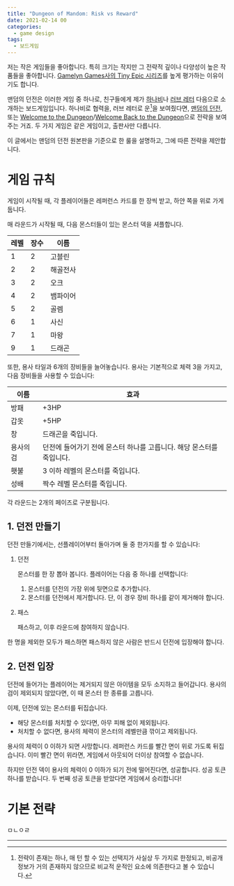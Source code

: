 ```yaml
---
title: "Dungeon of Mandom: Risk vs Reward"
date: 2021-02-14 00
categories:
  - game design
tags:
  - 보드게임
---
```


저는 작은 게임들을 좋아합니다. 특히 크기는 작지만 그 전략적 깊이나 다양성이 높은 작품들을 좋아합니다. [Gamelyn Games사의 Tiny Epic 시리즈](https://www.gamelyngames.com/)를 높게 평가하는 이유이기도 합니다.

맨덤의 던전은 이러한 게임 중 하나로, 친구들에게 제가 [하나비](https://n0n3x1573n7.github.io/study/hanabi-npc-1/)나 [러브 레터](https://n0n3x1573n7.github.io/game%20design/love-letter/) 다음으로 소개하는 보드게임입니다. 하나비로 협력을, 러브 레터로 운[^1]을 보여줬다면, [맨덤의 던전](https://oinkgames.com/en/games/analog/dungeon-of-mandom-eight/), 또는 [Welcome to the Dungeon](https://iellousa.com/products/welcome-to-the-dungeon)/[Welcome Back to the Dungeon](https://iellousa.com/products/welcome-back-to-the-dungeon)으로 전략을 보여주는 거죠. 두 가지 게임은 같은 게임이고, 출판사만 다릅니다.

이 글에서는 맨덤의 던전 원본판을 기준으로 한 룰을 설명하고, 그에 따른 전략을 제안합니다.

# 게임 규칙

게임이 시작될 때, 각 플레이어들은 레퍼런스 카드를 한 장씩 받고, 하얀 쪽을 위로 가게 둡니다.

매 라운드가 시작될 때, 다음 몬스터들이 있는 몬스터 덱을 셔플합니다.

| 레벨 | 장수 | 이름     |
| ---- | ---- | -------- |
| 1    | 2    | 고블린   |
| 2    | 2    | 해골전사 |
| 3    | 2    | 오크     |
| 4    | 2    | 뱀파이어 |
| 5    | 2    | 골렘     |
| 6    | 1    | 사신     |
| 7    | 1    | 마왕     |
| 9    | 1    | 드래곤   |

또한, 용사 타일과 6개의 장비들을 늘어놓습니다. 용사는 기본적으로 체력 3을 가지고, 다음 장비들을 사용할 수 있습니다:

| 이름      | 효과                                                         |
| --------- | ------------------------------------------------------------ |
| 방패      | +3HP                                                         |
| 갑옷      | +5HP                                                         |
| 창        | 드래곤을 죽입니다.                                           |
| 용사의 검 | 던전에 들어가기 전에 몬스터 하나를 고릅니다. 해당 몬스터를 죽입니다. |
| 횃불      | 3 이하 레벨의 몬스터를 죽입니다.                             |
| 성배      | 짝수 레벨 몬스터를 죽입니다.                                 |

각 라운드는 2개의 페이즈로 구분됩니다.

## 1. 던전 만들기

던전 만들기에서는, 선플레이어부터 돌아가며 둘 중 한가지를 할 수 있습니다:

1. 던전

   몬스터를 한 장 뽑아 봅니다. 플레이어는 다음 중 하나를 선택합니다:

   1. 몬스터를 던전의 가장 위에 뒷면으로 추가합니다.
   2. 몬스터를 던전에서 제거합니다. 단, 이 경우 장비 하나를 같이 제거해야 합니다.

2. 패스

   패스하고, 이후 라운드에 참여하지 않습니다.

한 명을 제외한 모두가 패스하면 패스하지 않은 사람은 반드시 던전에 입장해야 합니다.

## 2. 던전 입장

던전에 들어가는 플레이어는 제거되지 않은 아이템을 모두 소지하고 들어갑니다. 용사의 검이 제외되지 않았다면, 이 때 몬스터 한 종류를 고릅니다.

이제, 던전에 있는 몬스터를 뒤집습니다.

- 해당 몬스터를 처치할 수 있다면, 아무 피해 없이 제외됩니다.
- 처치할 수 없다면, 용사의 체력이 몬스터의 레벨만큼 깎이고 제외됩니다.

용사의 체력이 0 이하가 되면 사망합니다. 레퍼런스 카드를 빨간 면이 위로 가도록 뒤집습니다. 이미 빨간 면이 위라면, 게임에서 아웃되어 더이상 참여할 수 없습니다.

하지만 던전 덱이 용사의 체력이 0 이하가 되기 전에 떨어진다면, 성공합니다. 성공 토큰 하나를 받습니다. 두 번째 성공 토큰을 받았다면 게임에서 승리합니다!

# 기본 전략

ㅁㄴㅇㄹ

---

[^1]: 전략이 존재는 하나, 매 턴 할 수 있는 선택지가 사실상 두 가지로 한정되고, 비공개 정보가 거의 존재하지 않으므로 비교적 운적인 요소에 의존한다고 볼 수 있습니다.
[^2]: 3번째로 나왔다면 레벨 3 Orc가 되는 식입니다. 8레벨 또는 10레벨 이상인 경우, 정체가 없습니다. 하우스 룰로, 정체가 없는 경우 Shapeshifter으로 취급할 수도 있으며, 8이 나오면 Count로 취급할 수도 있습니다.